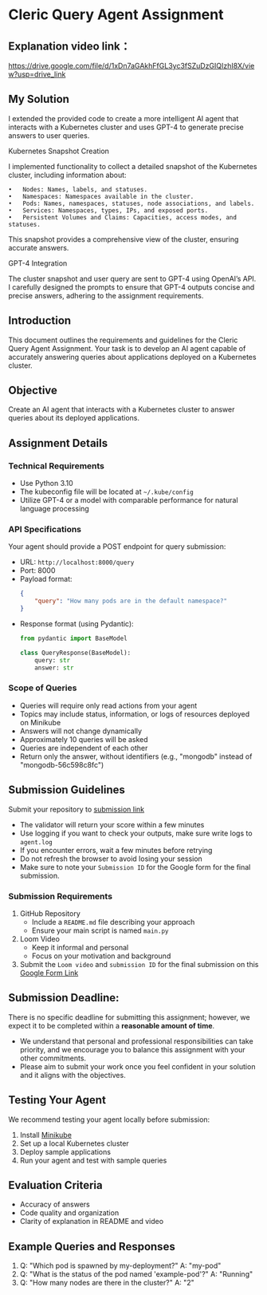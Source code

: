 # Cleric Query Agent Assignment

## Explanation video link： 
https://drive.google.com/file/d/1xDn7aGAkhFfGL3yc3fSZuDzGIQIzhI8X/view?usp=drive_link

## My Solution

I extended the provided code to create a more intelligent AI agent that interacts with a Kubernetes cluster and uses GPT-4 to generate precise answers to user queries.

Kubernetes Snapshot Creation

I implemented functionality to collect a detailed snapshot of the Kubernetes cluster, including information about:

	•	Nodes: Names, labels, and statuses.
	•	Namespaces: Namespaces available in the cluster.
	•	Pods: Names, namespaces, statuses, node associations, and labels.
	•	Services: Namespaces, types, IPs, and exposed ports.
	•	Persistent Volumes and Claims: Capacities, access modes, and statuses.
 

This snapshot provides a comprehensive view of the cluster, ensuring accurate answers.

GPT-4 Integration

The cluster snapshot and user query are sent to GPT-4 using OpenAI’s API. I carefully designed the prompts to ensure that GPT-4 outputs concise and precise answers, adhering to the assignment requirements.
## Introduction
This document outlines the requirements and guidelines for the Cleric Query Agent Assignment. Your task is to develop an AI agent capable of accurately answering queries about applications deployed on a Kubernetes cluster.

## Objective
Create an AI agent that interacts with a Kubernetes cluster to answer queries about its deployed applications.

## Assignment Details

### Technical Requirements
- Use Python 3.10
- The kubeconfig file will be located at `~/.kube/config`
- Utilize GPT-4 or a model with comparable performance for natural language processing

### API Specifications
Your agent should provide a POST endpoint for query submission:
- URL: `http://localhost:8000/query`
- Port: 8000
- Payload format:
  ```json
  {
      "query": "How many pods are in the default namespace?"
  }
  ```
- Response format (using Pydantic):
  ```python
  from pydantic import BaseModel

  class QueryResponse(BaseModel):
      query: str
      answer: str
  ```

### Scope of Queries
- Queries will require only read actions from your agent
- Topics may include status, information, or logs of resources deployed on Minikube
- Answers will not change dynamically
- Approximately 10 queries will be asked
- Queries are independent of each other
- Return only the answer, without identifiers (e.g., "mongodb" instead of "mongodb-56c598c8fc")

## Submission Guidelines
Submit your repository to [submission link](https://query-agent-assignment-validator-347704744679.us-central1.run.app/)
 - The validator will return your score within a few minutes
 - Use logging if you want to check your outputs, make sure write logs to `agent.log`
 - If you encounter errors, wait a few minutes before retrying
 - Do not refresh the browser to avoid losing your session
 - Make sure to note your `Submission ID` for the Google form for the final submission.

### Submission Requirements
1. GitHub Repository
   - Include a `README.md` file describing your approach
   - Ensure your main script is named `main.py`
2. Loom Video
   - Keep it informal and personal
   - Focus on your motivation and background
3. Submit the `Loom video` and `submission ID` for the final submission on this [Google Form Link](https://docs.google.com/forms/d/e/1FAIpQLScUpEklWG-hYCIsBFo9pD-SAtyaCsevhQSz6XRLKkLV_K3KuQ/viewform?usp=sf_link)

## Submission Deadline:
There is no specific deadline for submitting this assignment;  however, we expect it to be completed within a **reasonable amount of time**. 
- We understand that personal and professional responsibilities can take priority, 
and we encourage you to balance this assignment with your other commitments. 
- Please aim to submit your work once you feel confident in your solution and it aligns with the objectives.

## Testing Your Agent
We recommend testing your agent locally before submission:
1. Install [Minikube](https://minikube.sigs.k8s.io/docs/start/)
2. Set up a local Kubernetes cluster
3. Deploy sample applications
4. Run your agent and test with sample queries

## Evaluation Criteria
- Accuracy of answers
- Code quality and organization
- Clarity of explanation in README and video

## Example Queries and Responses
1. Q: "Which pod is spawned by my-deployment?"
   A: "my-pod"
2. Q: "What is the status of the pod named 'example-pod'?"
   A: "Running"
3. Q: "How many nodes are there in the cluster?"
   A: "2"
